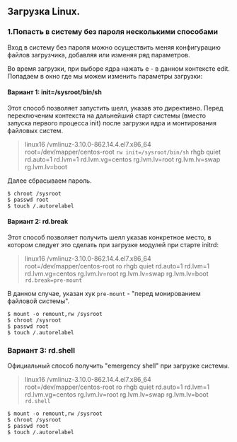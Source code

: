 ## Загрузка Linux. 

### 1.Попасть в систему без пароля несколькими способами

Вход в систему без пароля можно осуществить меняя конфигурацию файлов загрузчика, добавляя или изменяя ряд параметров. 

Во время загрузки, при выборе ядра нажать e - в данном контексте edit. Попадаем в окно где мы можем изменить параметры загрузки:


#### Вариант 1: init=/sysroot/bin/sh

Этот способ позволяет запустить шелл, указав это директивно. Перед переключеним контекста на дальнейший старт системы (вместо запуска первого процесса init) после загрузки ядра и монтирования файловых систем.

>linux16 /vmlinuz-3.10.0-862.14.4.el7.x86_64 root=/dev/mapper/centos-root `rw init=/sysroot/bin/sh` rhgb quiet rd.auto=1 rd.lvm=1 rd.lvm.vg=centos rg.lvm.lv=root rg.lvm.lv=swap rg.lvm.lv=boot 

Далее сбрасываем пароль.

```
$ chroot /sysroot
$ passwd root
$ touch /.autorelabel
```

#### Вариант 2: rd.break

Этот способ позволяет получить шелл указав конкретное место, в котором следует это сделать при загрузке модулей при старте initrd:

>linux16 /vmlinuz-3.10.0-862.14.4.el7.x86_64 root=/dev/mapper/centos-root ro rhgb quiet rd.auto=1 rd.lvm=1 rd.lvm.vg=centos rg.lvm.lv=root rg.lvm.lv=swap rg.lvm.lv=boot `rd.break=pre-mount`

В данном случае, указан хук `pre-mount` - "перед монированием файловой системы".

```
$ mount -o remount,rw /sysroot
$ chroot /sysroot
$ passwd root
$ touch /.autorelabel
```

### Вариант 3: rd.shell

Официальный способ получить "emergency shell" при загрузке системы.

>linux16 /vmlinuz-3.10.0-862.14.4.el7.x86_64 root=/dev/mapper/centos-root ro rhgb quiet rd.auto=1 rd.lvm=1 rd.lvm.vg=centos rg.lvm.lv=root rg.lvm.lv=swap rg.lvm.lv=boot `rd.shell`

```
$ mount -o remount,rw /sysroot
$ chroot /sysroot
$ passwd root
$ touch /.autorelabel
```
